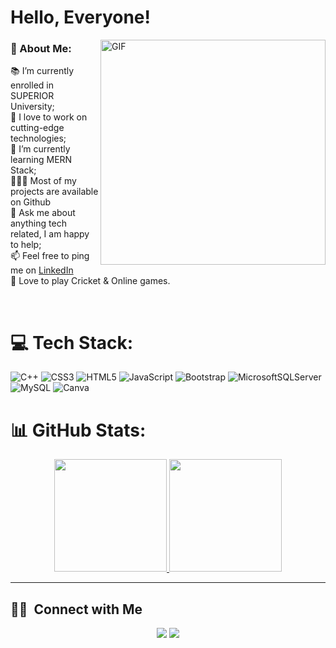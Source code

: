 # Hello, Everyone!

<img align="right" alt="GIF" src="https://raw.githubusercontent.com/abhisheknaiidu/abhisheknaiidu/master/code.gif" width="360px"/>
  

### 💫 About Me:
📚 I’m currently enrolled in SUPERIOR University;<br>🤝 I love to work on cutting-edge technologies;<br>🌱 I’m currently learning MERN Stack;<br>👨🏻‍💻 Most of my projects are available on Github<br>💬 Ask me about anything tech related, I am happy to help;<br>📫 Feel free to ping me on [LinkedIn](www.linkedin.com/in/zeeshan92322)<br>🔭 Love to play Cricket & Online games.

<br>

# 💻 Tech Stack:
 ![C++](https://img.shields.io/badge/c++-%2300599C.svg?style=for-the-badge&logo=c%2B%2B&logoColor=white) ![CSS3](https://img.shields.io/badge/css3-%231572B6.svg?style=for-the-badge&logo=css3&logoColor=white) ![HTML5](https://img.shields.io/badge/html5-%23E34F26.svg?style=for-the-badge&logo=html5&logoColor=white) ![JavaScript](https://img.shields.io/badge/javascript-%23323330.svg?style=for-the-badge&logo=javascript&logoColor=%23F7DF1E)
![Bootstrap](https://img.shields.io/badge/bootstrap-%23563D7C.svg?style=for-the-badge&logo=bootstrap&logoColor=white) ![MicrosoftSQLServer](https://img.shields.io/badge/Microsoft%20SQL%20Sever-CC2927?style=for-the-badge&logo=microsoft%20sql%20server&logoColor=white) ![MySQL](https://img.shields.io/badge/mysql-%2300f.svg?style=for-the-badge&logo=mysql&logoColor=white) ![Canva](https://img.shields.io/badge/Canva-%2300C4CC.svg?style=for-the-badge&logo=Canva&logoColor=white) 
# 📊 GitHub Stats:
<p align="center">
<a href="https://github.com/Ahmad-Zeeshan-Ramzan">
  <img height="180em" src="https://github-readme-stats-eight-theta.vercel.app/api?username=Ahmad-Zeeshan-Ramzan&show_icons=true&theme=algolia&include_all_commits=true&count_private=true"/>
  <img height="180em" src="https://github-readme-stats-eight-theta.vercel.app/api/top-langs/?username=Ahmad-Zeeshan-Ramzan&layout=compact&langs_count=15&theme=algolia"/>
</a>
</p>

---
## 🤝🏻 &nbsp;Connect with Me
<p align="center">
<a href="https://www.linkedin.com/in/zeeshan92322"><img src="https://img.shields.io/badge/-Ahmad%20Zeeshan-0077B5?style=flat&logo=Linkedin&logoColor=white"/></a>
<a href="mailto:zesshan92322@gmail.com"><img src="https://img.shields.io/badge/-zesshan92322@gmail.com-D14836?style=flat&logo=Gmail&logoColor=white"/></a>
</p>
